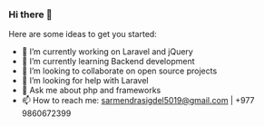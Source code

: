 ### Hi there 👋
Here are some ideas to get you started:

- 🔭 I’m currently working on Laravel and jQuery
- 🌱 I’m currently learning Backend development
- 👯 I’m looking to collaborate on open source projects
- 🤔 I’m looking for help with Laravel
- 💬 Ask me about php and frameworks
- 📫 How to reach me: sarmendrasigdel5019@gmail.com | +977 9860672399


